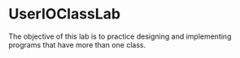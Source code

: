 # UserIOClassLab

The objective of this lab is to practice designing and implementing programs that have more than one class.
